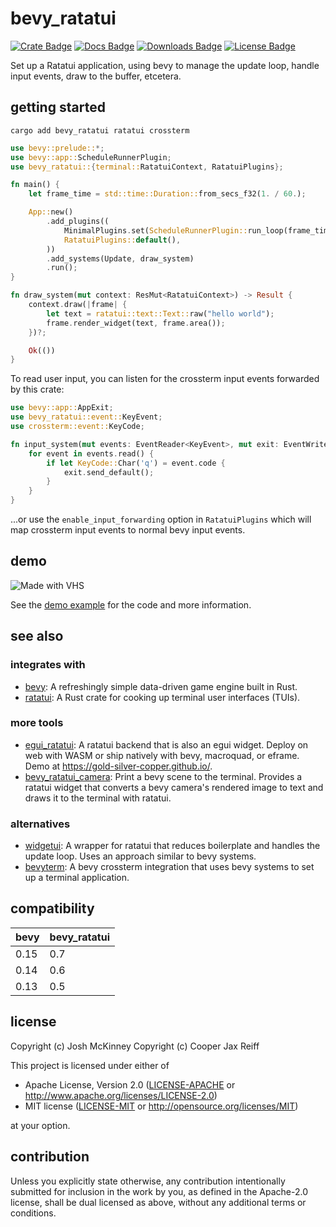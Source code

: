 
# bevy_ratatui

[![Crate Badge]][Crate]
[![Docs Badge]][Docs]
[![Downloads Badge]][Downloads]
[![License Badge]][License]

Set up a Ratatui application, using bevy to manage the update loop, handle
input events, draw to the buffer, etcetera.

## getting started

`cargo add bevy_ratatui ratatui crossterm`

```rust
use bevy::prelude::*;
use bevy::app::ScheduleRunnerPlugin;
use bevy_ratatui::{terminal::RatatuiContext, RatatuiPlugins};

fn main() {
    let frame_time = std::time::Duration::from_secs_f32(1. / 60.);

    App::new()
        .add_plugins((
            MinimalPlugins.set(ScheduleRunnerPlugin::run_loop(frame_time)),
            RatatuiPlugins::default(),
        ))
        .add_systems(Update, draw_system)
        .run();
}

fn draw_system(mut context: ResMut<RatatuiContext>) -> Result {
    context.draw(|frame| {
        let text = ratatui::text::Text::raw("hello world");
        frame.render_widget(text, frame.area());
    })?;

    Ok(())
}
```

To read user input, you can listen for the crossterm input events forwarded by
this crate:
```rust
use bevy::app::AppExit;
use bevy_ratatui::event::KeyEvent;
use crossterm::event::KeyCode;

fn input_system(mut events: EventReader<KeyEvent>, mut exit: EventWriter<AppExit>) {
    for event in events.read() {
        if let KeyCode::Char('q') = event.code {
            exit.send_default();
        }
    }
}
```
...or use the `enable_input_forwarding` option in `RatatuiPlugins` which will
map crossterm input events to normal bevy input events.

## demo

![Made with VHS](https://vhs.charm.sh/vhs-2g0S6RgGGQHseTCNItEQhg.gif)

See the [demo example](examples/demo.rs) for the code and more information.

## see also

### integrates with
- [bevy](https://github.com/bevyengine/bevy): A refreshingly simple data-driven
  game engine built in Rust.
- [ratatui](https://github.com/ratatui/ratatui): A Rust crate for cooking up
  terminal user interfaces (TUIs).

### more tools
- [egui_ratatui](https://github.com/gold-silver-copper/egui_ratatui): A ratatui
  backend that is also an egui widget. Deploy on web with WASM or ship natively
  with bevy, macroquad, or eframe. Demo at
  <https://gold-silver-copper.github.io/>.
- [bevy_ratatui_camera](https://github.com/cxreiff/bevy_ratatui_camera): Print
  a bevy scene to the terminal. Provides a ratatui widget that converts a bevy
  camera's rendered image to text and draws it to the terminal with ratatui.

### alternatives
- [widgetui](https://github.com/TheEmeraldBee/widgetui): A wrapper for ratatui
  that reduces boilerplate and handles the update loop. Uses an approach
  similar to bevy systems.
- [bevyterm](https://github.com/Mimea005/bevyterm): A bevy crossterm
  integration that uses bevy systems to set up a terminal application.

## compatibility

| bevy  | bevy_ratatui |
|-------|--------------|
| 0.15  | 0.7          |
| 0.14  | 0.6          |
| 0.13  | 0.5          |

## license

Copyright (c) Josh McKinney
Copyright (c) Cooper Jax Reiff

This project is licensed under either of

- Apache License, Version 2.0
   ([LICENSE-APACHE](LICENSE-APACHE) or <http://www.apache.org/licenses/LICENSE-2.0>)
- MIT license
   ([LICENSE-MIT](LICENSE-MIT) or <http://opensource.org/licenses/MIT>)

at your option.

## contribution

Unless you explicitly state otherwise, any contribution intentionally submitted
for inclusion in the work by you, as defined in the Apache-2.0 license, shall be
dual licensed as above, without any additional terms or conditions.

[Crate]: https://crates.io/crates/bevy_ratatui
[Crate Badge]: https://img.shields.io/crates/v/bevy_ratatui
[Docs]: https://docs.rs/bevy_ratatui
[Docs Badge]: https://img.shields.io/badge/docs-bevy_ratatui-886666
[Downloads]: https://crates.io/crates/bevy_ratatui
[Downloads Badge]: https://img.shields.io/crates/d/bevy_ratatui.svg
[License]: ./LICENSE-MIT
[License Badge]: https://img.shields.io/crates/l/bevy_ratatui
